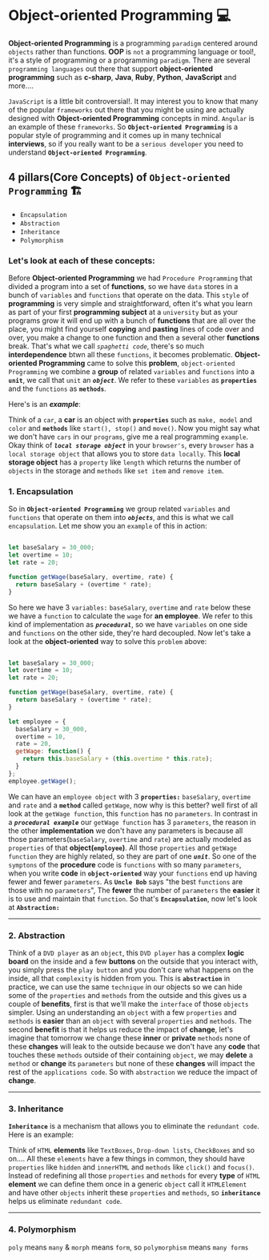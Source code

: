 # Object-oriented Programming 💻
**Object-oriented Programming** is a programming `paradigm` centered around `objects` rather than functions. **OOP** is `not` a programming language or tool!, it's a style of programming or a programming `paradigm`. There are several `programming languages` out there that support **object-oriented programming** such as **c-sharp**, **Java**, **Ruby**, **Python**, **JavaScript** and more....

`JavaScript` is a little bit controversial!. It may interest you to know that many of the popular `frameworks` out there that you might be using are actually designed with **Object-oriented Programming** concepts in mind. `Angular` is an example of these `frameworks`. So **`Object-oriented Programming`** is a popular style of programming and it comes up in many technical **interviews**, so if you really want to be a `serious developer` you need to understand **`Object-oriented Programming`**. 

## 4 pillars(Core Concepts) of `Object-oriented Programming` 🏗️
* `Encapsulation`
* `Abstraction`
* `Inheritance`
* `Polymorphism`

### Let's look at each of these concepts:
Before **Object-oriented Programming** we had `Procedure Programming` that divided a program into a set of **functions**, so we have `data` stores in a bunch of `variables` and `functions` that operate on the data. This `style` of **programming** is very simple and straightforward, often it's what you learn as part of your first **programming subject** at a `university` but as your programs grow it will end up with a bunch of **functions** that are all over the place, you might find yourself **copying** and **pasting** lines of code over and over, you make a change to one function and then a several other **functions** break. That's what we call _`spaghetti code`_, there's so much **interdependence** btwn all these `functions`, it becomes problematic. **Object-oriented Programming** came to solve this **problem**, `object-oriented Programming` we combine a **group** of related `variables` and `functions` into a **`unit`**, we call that `unit` an _**`object`**_. We refer to these `variables` as **`properties`** and the `functions` as **`methods`**.

Here's is an _**example**_:

Think of a `car`, a **car** is an object with **`properties`** such as `make, model` and `color` and **`methods`** like `start(), stop()` and `move()`. Now you might say what we don't have `cars` in our `programs`, give me a real programming `example`. Okay think of _**`local storage object`**_ in your `browser's`, every `browser` has a `local storage object` that allows you to store `data locally`. This **local storage object** has a `property` like `length` which returns the number of `objects` in the storage and `methods` like `set item` and `remove item`.

### 1. Encapsulation
So in **`Object-oriented Programming`** we group related `variables` and `functions` that operate on them into _**`objects`**_, and this is what we call `encapsulation`. Let me show you an `example` of this in action:

```javascript

let baseSalary = 30_000;
let overtime = 10;
let rate = 20;

function getWage(baseSalary, overtime, rate) {
  return baseSalary + (overtime * rate);
}

```
So here we have 3 `variables:` `baseSalary`, `overtime` and `rate` below these we have a `function` to calculate the `wage` for **an employee**. We refer to this kind of implementation as _**`procedural`**_, so we have `variables` on one side and `functions` on the other side, they're hard decoupled. Now let's take a look at the **object-oriented** way to solve this `problem` above:

```javascript

let baseSalary = 30_000;
let overtime = 10;
let rate = 20;

function getWage(baseSalary, overtime, rate) {
  return baseSalary + (overtime * rate);
}

let employee = {
  baseSalary = 30_000,
  overtime = 10,
  rate = 20,
  getWage: function() {
    return this.baseSalary + (this.overtime * this.rate);
  }
};
employee.getWage();

```
We can have an `employee object` with 3 **`properties:`** `baseSalary`, `overtime` and `rate` and a **`method`** called `getWage`, now why is this better? well first of all look at the `getWage function`, this `function` has no `parameters`. In contrast in a _**`procedural example`**_ our `getWage function` has 3 `parameters`, the reason in the other **implementation** we don't have any parameters is because all those parameters(`baseSalary`, `overtime` and `rate`) are actually modeled as `properties` of that **object(`employee`)**. All those `properties` and `getWage function` they are highly related, so they are part of one _**`unit`**_. So one of the `symptons` of the **procedure** code is `functions` with so many `parameters`, when you write **code** in **`object-oriented`** way your `functions` end up having fewer and fewer `parameters`. As **`Uncle Bob`** says "the best `functions` are those with no `parameters`", The **fewer** the number of `parameters` the **easier** it is to use and maintain that `function`. So that's **`Encapsulation`**, now let's look at **`Abstraction:`**

---

### 2. Abstraction
Think of a `DVD player` as an `object`, this `DVD player` has a complex **logic board** on the inside and a few **buttons** on the outside that you interact with, you simply press the `play button` and you don't care what happens on the inside, all that `complexity` is hidden from you. This is **`abstraction`** in practice, we can use the same `technique` in our objects so we can hide some of the `properties` and `methods` from the outside and this gives us a couple of **benefits**, first is that we'll make the `interface` of those `objects` simpler. Using an understanding an `object` with a few `properties` and `methods` is **easier** than an `object` with several `properties` and `methods`. The second **benefit** is that it helps us reduce the impact of **change**, let's imagine that tomorrow we change these **inner** or **private** `methods` none of these **changes** will leak to the outside because we don't have any **code** that touches these `methods` outside of their containing `object`, we may **delete** a `method` or **change** its `parameters` but none of these **changes** will impact the rest of the `applications code`. So with `abstraction` we reduce the impact of **change**.

---

### 3. Inheritance
**`Inheritance`** is a mechanism that allows you to eliminate the `redundant code`. Here is an example:

Think of `HTML` **elements** like `TextBoxes`, `Drop-down lists`, `CheckBoxes` and so on.... All these `elements` have a few things in common, they should have `properties` like `hidden` and `innerHTML` and `methods` like `click()` and `focus()`. Instead of redefining all those `properties` and `methods` for every **type** of `HTML` **element** we can define them once in a generic `object` call it `HTMLElement` and have other `objects` inherit these `properties` and `methods`, so **`inheritance`** helps us eliminate `redundant code`.

---

### 4. Polymorphism
`poly` means `many` & `morph` means `form`, so `polymorphism` means `many forms`









